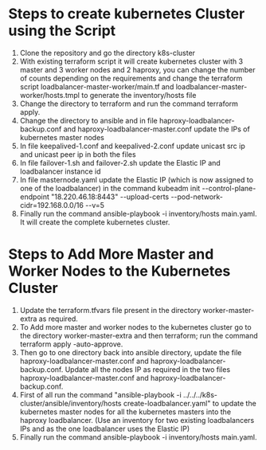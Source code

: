 Steps to create kubernetes Cluster using the Script
====================================================

1. Clone the repository and go the directory k8s-cluster
2. With existing terraform script it will create kubernetes cluster with 3 master and 3 worker nodes and 2 haproxy, you can change the number of counts depending on the requirements and change the terraform script loadbalancer-master-worker/main.tf and loadbalancer-master-worker/hosts.tmpl to generate the inventory/hosts file
3. Change the directory to terraform and run the command terraform apply.
4. Change the directory to ansible and in file haproxy-loadbalancer-backup.conf and haproxy-loadbalancer-master.conf update the IPs of kubernetes master nodes
5. In file keepalived-1.conf and keepalived-2.conf update unicast src ip and unicast peer ip in both the files
6. In file failover-1.sh and failover-2.sh update the Elastic IP and loadbalancer instance id
7. In file masternode.yaml update the Elastic IP (which is now assigned to one of the loadbalancer) in the command kubeadm init --control-plane-endpoint "18.220.46.18:8443" --upload-certs --pod-network-cidr=192.168.0.0/16 --v=5
8. Finally run the command ansible-playbook -i inventory/hosts main.yaml. It will create the complete kubernetes cluster.


Steps to Add More Master and Worker Nodes to the Kubernetes Cluster
====================================================================

1. Update the terraform.tfvars file present in the directory worker-master-extra as required.
2. To Add more master and worker nodes to the kubernetes cluster go to the directory worker-master-extra and then terraform; run the command terraform apply -auto-approve.
3. Then go to one directory back into ansible directory, update the file haproxy-loadbalancer-master.conf and haproxy-loadbalancer-backup.conf. Update all the nodes IP as required in the two files haproxy-loadbalancer-master.conf and haproxy-loadbalancer-backup.conf.
4. First of all run the command "ansible-playbook -i ../../../k8s-cluster/ansible/inventory/hosts create-loadbalancer.yaml" to update the kubernetes master nodes for all the kubernetes masters into the haproxy loadbalancer.  (Use an inventory for two existing loadbalancers IPs and as the one loadbalancer uses the Elastic IP)
5. Finally run the command ansible-playbook -i inventory/hosts main.yaml.
